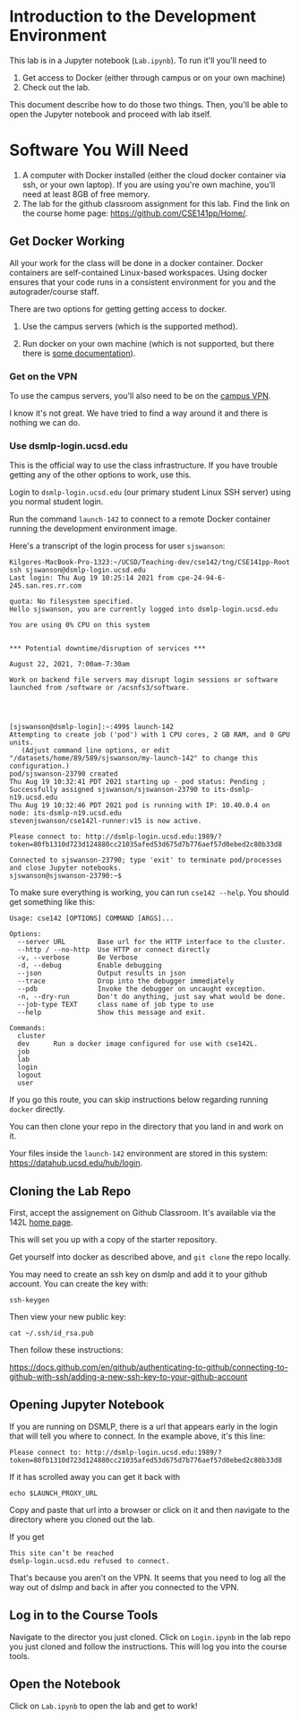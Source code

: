 # Introduction to the Development Environment

This lab is in a Jupyter notebook (`Lab.ipynb`).  To run it'll you'll need to 

1.  Get access to Docker (either through campus or on your own machine)
2.  Check out the lab.

This document describe how to do those two things.  Then, you'll be able to
open the Jupyter notebook and proceed with lab itself.

# Software You Will Need

1. A computer with Docker installed (either the cloud docker container via ssh, or your own laptop).  If you are using you're own machine, you'll need at least 8GB of free memory.
2. The lab for the github classroom assignment for this lab.  Find the link on the course home page: https://github.com/CSE141pp/Home/.

## Get Docker Working

All your work for the class will be done in a docker container.  Docker
containers are self-contained Linux-based workspaces.  Using docker ensures
that your code runs in a consistent environment for you and the
autograder/course staff.

There are two options for getting getting access to docker.

1.  Use the campus servers (which is the supported method).

2.  Run docker on your own machine (which is not supported, but there there is
    [some documentation](RunningDocker.md)).

### Get on the VPN

To use the campus servers, you'll also need to be on the [campus
VPN](https://blink.ucsd.edu/technology/network/connections/off-campus/VPN/).  

I know it's not great.  We have tried to find a way around it and there is nothing we can do.

### Use dsmlp-login.ucsd.edu

This is the official way to use the class infrastructure.  If you have trouble
getting any of the other options to work, use this.

Login to `dsmlp-login.ucsd.edu` (our primary student Linux SSH server) using you normal student login.

Run the command `launch-142` to connect to a remote Docker container running the development environment image.

Here's a transcript of the login process for user `sjswanson`:

```
Kilgores-MacBook-Pro-1323:~/UCSD/Teaching-dev/cse142/tng/CSE141pp-Root ssh sjswanson@dsmlp-login.ucsd.edu
Last login: Thu Aug 19 10:25:14 2021 from cpe-24-94-6-245.san.res.rr.com

quota: No filesystem specified.
Hello sjswanson, you are currently logged into dsmlp-login.ucsd.edu

You are using 0% CPU on this system


*** Potential downtime/disruption of services ***

August 22, 2021, 7:00am-7:30am

Work on backend file servers may disrupt login sessions or software launched from /software or /acsnfs3/software.




[sjswanson@dsmlp-login]:~:499$ launch-142
Attempting to create job ('pod') with 1 CPU cores, 2 GB RAM, and 0 GPU units.
   (Adjust command line options, or edit "/datasets/home/89/589/sjswanson/my-launch-142" to change this configuration.)
pod/sjswanson-23790 created
Thu Aug 19 10:32:41 PDT 2021 starting up - pod status: Pending ; Successfully assigned sjswanson/sjswanson-23790 to its-dsmlp-n19.ucsd.edu
Thu Aug 19 10:32:46 PDT 2021 pod is running with IP: 10.40.0.4 on node: its-dsmlp-n19.ucsd.edu
stevenjswanson/cse142l-runner:v15 is now active.

Please connect to: http://dsmlp-login.ucsd.edu:1989/?token=80fb1310d723d124880cc21035afed53d675d7b776aef57d0ebed2c80b33d8

Connected to sjswanson-23790; type 'exit' to terminate pod/processes and close Jupyter notebooks.
sjswanson@sjswanson-23790:~$
```

To make sure everything is working, you can run `cse142 --help`.  You should get something like this:

```
Usage: cse142 [OPTIONS] COMMAND [ARGS]...

Options:
  --server URL        Base url for the HTTP interface to the cluster.
  --http / --no-http  Use HTTP or connect directly
  -v, --verbose       Be Verbose
  -d, --debug         Enable debugging
  --json              Output results in json
  --trace             Drop into the debugger immediately
  --pdb               Invoke the debugger on uncaught exception.
  -n, --dry-run       Don't do anything, just say what would be done.
  --job-type TEXT     class name of job type to use
  --help              Show this message and exit.

Commands:
  cluster
  dev      Run a docker image configured for use with cse142L.
  job
  lab
  login
  logout
  user
```

If you go this route, you can skip instructions below regarding running
`docker` directly.

You can then clone your repo in the directory that you land in and work on it.

Your files inside the `launch-142` environment are stored in this system:
https://datahub.ucsd.edu/hub/login.

## Cloning the Lab Repo

First, accept the assignement on Github Classroom.  It's available via the 142L
[home page](https://github.com/CSE141pp/Home/).

This will set you up with a copy of the starter repository.

Get yourself into docker as described above, and `git clone` the repo locally.

You may need to create an ssh key on dsmlp and add it to your github account.  You can create the key with:

```
ssh-keygen
```

Then view your new public key:

```
cat ~/.ssh/id_rsa.pub
```

Then follow these instructions:

https://docs.github.com/en/github/authenticating-to-github/connecting-to-github-with-ssh/adding-a-new-ssh-key-to-your-github-account


## Opening Jupyter Notebook

If you are running on DSMLP, there is a url that appears early in the login
that will tell you where to connect.  In the example above, it's this line:

```
Please connect to: http://dsmlp-login.ucsd.edu:1989/?token=80fb1310d723d124880cc21035afed53d675d7b776aef57d0ebed2c80b33d8
```

If it has scrolled away you can get it back with 

```
echo $LAUNCH_PROXY_URL
```

Copy and paste that url into a browser or click on it and then navigate to the directory where you cloned out the lab.

If you get

```
This site can’t be reached
dsmlp-login.ucsd.edu refused to connect.
```

That's because you aren't on the VPN.  It seems that you need to log all the way out of dslmp and back in after you connected to the VPN.
 
## Log in to the Course Tools

Navigate to the director you just cloned.  Click on `Login.ipynb` in the lab repo you just cloned and follow the instructions.  This will log you into the course tools.

## Open the Notebook

Click on `Lab.ipynb` to open the lab and get to work!

